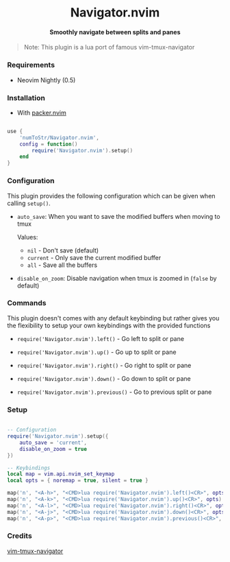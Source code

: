 <h1 align='center'>Navigator.nvim</h1>

<h4 align='center'>Smoothly navigate between splits and panes</h4>

> Note: This plugin is a lua port of famous vim-tmux-navigator

### Requirements

-   Neovim Nightly (0.5)

### Installation

-   With [packer.nvim](https://github.com/wbthomason/packer.nvim)

```lua

use {
    'numToStr/Navigator.nvim',
    config = function()
        require('Navigator.nvim').setup()
    end
}

```

### Configuration

This plugin provides the following configuration which can be given when calling `setup()`.

-   `auto_save`: When you want to save the modified buffers when moving to tmux

    Values:

    -   `nil` - Don't save (default)
    -   `current` - Only save the current modified buffer
    -   `all` - Save all the buffers

-   `disable_on_zoom`: Disable navigation when tmux is zoomed in (`false` by default)

### Commands

This plugin doesn't comes with any default keybinding but rather gives you the flexibility to setup your own keybindings with the provided functions

-   `require('Navigator.nvim').left()` - Go left to split or pane

-   `require('Navigator.nvim').up()` - Go up to split or pane

-   `require('Navigator.nvim').right()` - Go right to split or pane

-   `require('Navigator.nvim').down()` - Go down to split or pane

-   `require('Navigator.nvim').previous()` - Go to previous split or pane

### Setup

```lua

-- Configuration
require('Navigator.nvim').setup({
    auto_save = 'current',
    disable_on_zoom = true
})

-- Keybindings
local map = vim.api.nvim_set_keymap
local opts = { noremap = true, silent = true }

map('n', "<A-h>", "<CMD>lua require('Navigator.nvim').left()<CR>", opts)
map('n', "<A-k>", "<CMD>lua require('Navigator.nvim').up()<CR>", opts)
map('n', "<A-l>", "<CMD>lua require('Navigator.nvim').right()<CR>", opts)
map('n', "<A-j>", "<CMD>lua require('Navigator.nvim').down()<CR>", opts)
map('n', "<A-p>", "<CMD>lua require('Navigator.nvim').previous()<CR>", opts)
```

### Credits

[vim-tmux-navigator](https://github.com/christoomey/vim-tmux-navigator)
